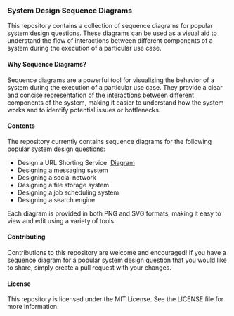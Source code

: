 
### System Design Sequence Diagrams

This repository contains a collection of sequence diagrams for popular system design questions. These diagrams can be used as a visual aid to understand the flow of interactions between different components of a system during the execution of a particular use case.

#### Why Sequence Diagrams?
Sequence diagrams are a powerful tool for visualizing the behavior of a system during the execution of a particular use case. They provide a clear and concise representation of the interactions between different components of the system, making it easier to understand how the system works and to identify potential issues or bottlenecks.

#### Contents
The repository currently contains sequence diagrams for the following popular system design questions:

- Design a URL Shorting Service: [Diagram](https://github.com/mayanksingh081/system-design-diagrams/blob/main/URL-SHORTENING-SERVICE.md)
- Designing a messaging system
- Designing a social network
- Designing a file storage system
- Designing a job scheduling system
- Designing a search engine

Each diagram is provided in both PNG and SVG formats, making it easy to view and edit using a variety of tools.

#### Contributing
Contributions to this repository are welcome and encouraged! If you have a sequence diagram for a popular system design question that you would like to share, simply create a pull request with your changes.

#### License
This repository is licensed under the MIT License. See the LICENSE file for more information.







